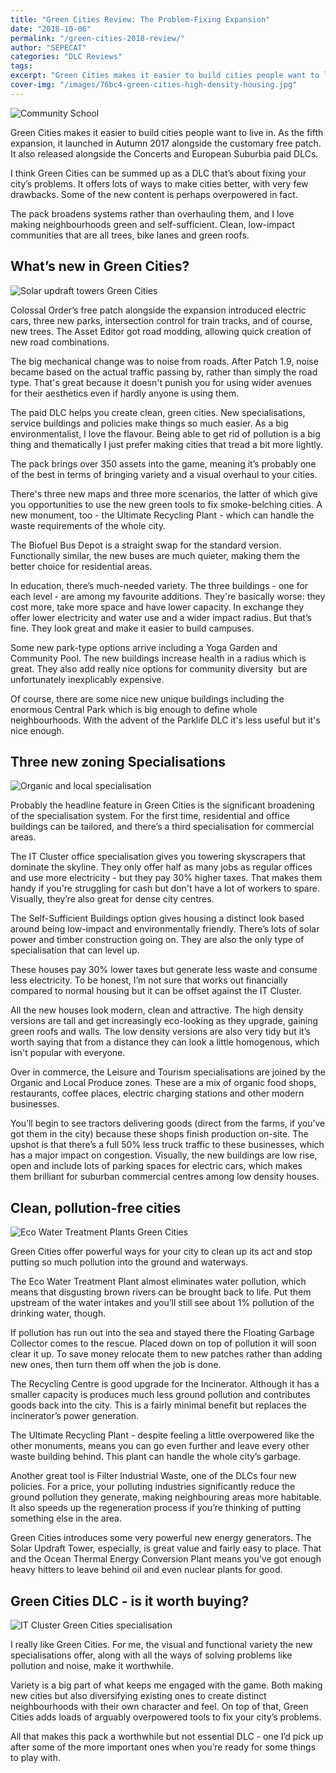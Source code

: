 ```yaml
---
title: "Green Cities Review: The Problem-Fixing Expansion"
date: "2018-10-06"
permalink: "/green-cities-2018-review/"
author: "SEPECAT"
categories: "DLC Reviews"
tags:
excerpt: "Green Cities makes it easier to build cities people want to live in by helping you fix a lot of your problems." 
cover-img: "/images/76bc4-green-cities-high-density-housing.jpg"
---
```


![Community School](/images/community-school-green-cities.jpg)

Green Cities makes it easier to build cities people want to live in. As the fifth expansion, it launched in Autumn 2017 alongside the customary free patch. It also released alongside the Concerts and European Suburbia paid DLCs.

I think Green Cities can be summed up as a DLC that’s about fixing your city’s problems. It offers lots of ways to make cities better, with very few drawbacks. Some of the new content is perhaps overpowered in fact.

The pack broadens systems rather than overhauling them, and I love making neighbourhoods green and self-sufficient. Clean, low-impact communities that are all trees, bike lanes and green roofs.

## What’s new in Green Cities?

![Solar updraft towers Green Cities](/images/solar-updraft-towers.jpg)

Colossal Order’s free patch alongside the expansion introduced electric cars, three new parks, intersection control for train tracks, and of course, new trees. The Asset Editor got road modding, allowing quick creation of new road combinations.

The big mechanical change was to noise from roads. After Patch 1.9, noise became based on the actual traffic passing by, rather than simply the road type. That's great because it doesn't punish you for using wider avenues for their aesthetics even if hardly anyone is using them.

The paid DLC helps you create clean, green cities. New specialisations, service buildings and policies make things so much easier. As a big environmentalist, I love the flavour. Being able to get rid of pollution is a big thing and thematically I just prefer making cities that tread a bit more lightly.

The pack brings over 350 assets into the game, meaning it’s probably one of the best in terms of bringing variety and a visual overhaul to your cities.

There's three new maps and three more scenarios, the latter of which give you opportunities to use the new green tools to fix smoke-belching cities. A new monument, too - the Ultimate Recycling Plant - which can handle the waste requirements of the whole city.

The Biofuel Bus Depot is a straight swap for the standard version. Functionally similar, the new buses are much quieter, making them the better choice for residential areas.

In education, there’s much-needed variety. The three buildings - one for each level - are among my favourite additions. They're basically worse: they cost more, take more space and have lower capacity. In exchange they offer lower electricity and water use and a wider impact radius. But that’s fine. They look great and make it easier to build campuses.

Some new park-type options arrive including a Yoga Garden and Community Pool. The new buildings increase health in a radius which is great. They also add really nice options for community diversity  but are unfortunately inexplicably expensive.

Of course, there are some nice new unique buildings including the enormous Central Park which is big enough to define whole neighbourhoods. With the advent of the Parklife DLC it's less useful but it's nice enough.

## Three new zoning Specialisations

![Organic and local specialisation](/images/organic-local-specialisation.jpg)

Probably the headline feature in Green Cities is the significant broadening of the specialisation system. For the first time, residential and office buildings can be tailored, and there’s a third specialisation for commercial areas.

The IT Cluster office specialisation gives you towering skyscrapers that dominate the skyline. They only offer half as many jobs as regular offices and use more electricity - but they pay 30% higher taxes. That makes them handy if you're struggling for cash but don't have a lot of workers to spare. Visually, they’re also great for dense city centres.

The Self-Sufficient Buildings option gives housing a distinct look based around being low-impact and environmentally friendly. There’s lots of solar power and timber construction going on. They are also the only type of specialisation that can level up.

These houses pay 30% lower taxes but generate less waste and consume less electricity. To be honest, I’m not sure that works out financially compared to normal housing but it can be offset against the IT Cluster.

All the new houses look modern, clean and attractive. The high density versions are tall and get increasingly eco-looking as they upgrade, gaining green roofs and walls. The low density versions are also very tidy but it’s worth saying that from a distance they can look a little homogenous, which isn't popular with everyone.

Over in commerce, the Leisure and Tourism specialisations are joined by the Organic and Local Produce zones. These are a mix of organic food shops, restaurants, coffee places, electric charging stations and other modern businesses.

You’ll begin to see tractors delivering goods (direct from the farms, if you’ve got them in the city) because these shops finish production on-site. The upshot is that there’s a full 50% less truck traffic to these businesses, which has a major impact on congestion. Visually, the new buildings are low rise, open and include lots of parking spaces for electric cars, which makes them brilliant for suburban commercial centres among low density houses.

## Clean, pollution-free cities

![Eco Water Treatment Plants Green Cities](/images/eco-water-treatment-plant.jpg)

Green Cities offer powerful ways for your city to clean up its act and stop putting so much pollution into the ground and waterways.

The Eco Water Treatment Plant almost eliminates water pollution, which means that disgusting brown rivers can be brought back to life. Put them upstream of the water intakes and you’ll still see about 1% pollution of the drinking water, though.

If pollution has run out into the sea and stayed there the Floating Garbage Collector comes to the rescue. Placed down on top of pollution it will soon clear it up. To save money relocate them to new patches rather than adding new ones, then turn them off when the job is done.

The Recycling Centre is good upgrade for the Incinerator. Although it has a smaller capacity is produces much less ground pollution and contributes goods back into the city. This is a fairly minimal benefit but replaces the incinerator’s power generation.

The Ultimate Recycling Plant - despite feeling a little overpowered like the other monuments, means you can go even further and leave every other waste building behind. This plant can handle the whole city’s garbage.

Another great tool is Filter Industrial Waste, one of the DLCs four new policies. For a price, your polluting industries significantly reduce the ground pollution they generate, making neighbouring areas more habitable. It also speeds up the regeneration process if you’re thinking of putting something else in the area.

Green Cities introduces some very powerful new energy generators. The Solar Updraft Tower, especially, is great value and fairly easy to place. That and the Ocean Thermal Energy Conversion Plant means you’ve got enough heavy hitters to leave behind oil and even nuclear plants for good.

## Green Cities DLC - is it worth buying?

![IT Cluster Green Cities specialisation](/images/it-specialisation-green-cities.jpg)

I really like Green Cities. For me, the visual and functional variety the new specialisations offer, along with all the ways of solving problems like pollution and noise, make it worthwhile.

Variety is a big part of what keeps me engaged with the game. Both making new cities but also diversifying existing ones to create distinct neighbourhoods with their own character and feel. On top of that, Green Cities adds loads of arguably overpowered tools to fix your city’s problems.

All that makes this pack a worthwhile but not essential DLC - one I’d pick up after some of the more important ones when you’re ready for some things to play with.